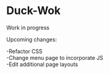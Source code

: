 # Duck-Wok

Work in progress

Upcoming changes:

-Refactor CSS <br>
-Change menu page to incorporate JS <br>
-Edit additional page layouts
